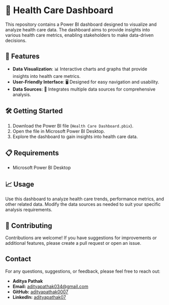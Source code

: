 # 🌟 Health Care Dashboard

This repository contains a Power BI dashboard designed to visualize and analyze health care data. The dashboard aims to provide insights into various health care metrics, enabling stakeholders to make data-driven decisions.

## 🚀 Features
- **Data Visualization**: 📊 Interactive charts and graphs that provide insights into health care metrics.
- **User-Friendly Interface**: 🖥️ Designed for easy navigation and usability.
- **Data Sources**: 🔗 Integrates multiple data sources for comprehensive analysis.

## 🛠️ Getting Started
1. Download the Power BI file (`Health Care Dashboard.pbix`).
2. Open the file in Microsoft Power BI Desktop.
3. Explore the dashboard to gain insights into health care data.

## 📋 Requirements
- Microsoft Power BI Desktop

## 📈 Usage
Use this dashboard to analyze health care trends, performance metrics, and other related data. Modify the data sources as needed to suit your specific analysis requirements.

## 🤝 Contributing
Contributions are welcome! If you have suggestions for improvements or additional features, please create a pull request or open an issue.
## Contact

For any questions, suggestions, or feedback, please feel free to reach out:

- **Aditya Pathak**
- **Email:** [adityapathak034@gmail.com](mailto:adityapathak034@gmail.com)
- **GitHub:** [adityapathak0007](https://github.com/adityapathak0007)
- **LinkedIn:** [adityapathak07](https://www.linkedin.com/in/adityapathak07)
